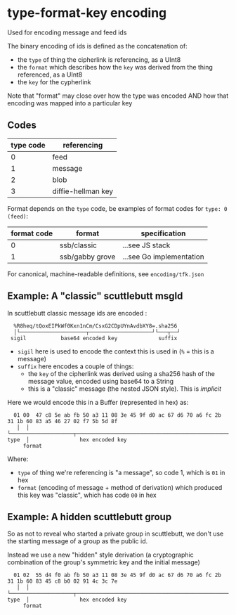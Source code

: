 # type-format-key encoding

Used for encoding message and feed ids

The binary encoding of ids is defined as the concatenation of:
- the `type` of thing the cipherlink is referencing, as a UInt8
- the `format` which describes how the `key` was derived from the thing referenced, as a UInt8
- the `key` for the cypherlink

Note that "format" may close over how the type was encoded AND how that encoding was
mapped into a particular key

## Codes

 type code | referencing
-----------|-------------
 0         | feed
 1         | message
 2         | blob
 3         | diffie-hellman key

Format depends on the `type` code, be examples of format codes for `type: 0 (feed)`:

 format code | format          | specification
-------------|-----------------|---------------------------
 0           | ssb/classic     | ...see JS stack
 1           | ssb/gabby grove | ...see Go implementation

For canonical, machine-readable definitions, see `encoding/tfk.json`

## Example: A "classic" scuttlebutt msgId

In scuttlebutt classic message ids are encoded :

```
  %R8heq/tQoxEIPkWf0Kxn1nCm/CsxG2CDpUYnAvdbXY8=.sha256
  │└─────────────────────┬────────────────────┘└───┬──┘
 sigil           base64 encoded key             suffix
```

- `sigil` here is used to encode the context this is used in (`%` = this is a message)
- `suffix` here encodes a couple of things:
  - the `key` of the cipherlink was derived using a sha256 hash of the message value, encoded using base64 to a String
  - this is a "classic" message (the nested JSON style). This is _implicit_

Here we would encode this in a Buffer (represented in hex) as:

```
  01 00  47 c8 5e ab fb 50 a3 11 08 3e 45 9f d0 ac 67 d6 70 a6 fc 2b 31 1b 60 83 a5 46 27 02 f7 5b 5d 8f
   │  │  └────────────────────┬────────────────────────────────────────────────────────────────────────┘
type  │                hex encoded key
     format 
```

Where:
- `type` of thing we're referencing is "a message", so code 1, which is `01` in hex
- `format` (encoding of message + method of derivation) which produced this key was "classic", which has code `00` in hex

## Example: A hidden scuttlebutt group

So as not to reveal who started a private group in scuttlebutt, we don't use the starting message
of a group as the public id.

Instead we use a new "hidden" style derivation
(a cryptographic combination of the group's symmetric key and the initial message)


```
  01 02  55 d4 f0 ab fb 50 a3 11 08 3e 45 9f d0 ac 67 d6 70 a6 fc 2b 31 1b 60 83 45 c8 b0 02 91 4c 3c 7e
   │  │  └────────────────────┬────────────────────────────────────────────────────────────────────────┘
type  │                hex encoded key
     format 
```



